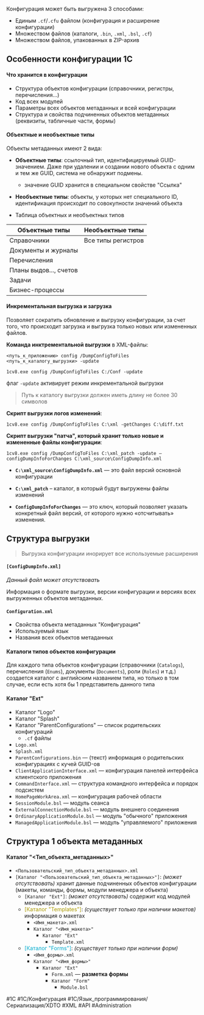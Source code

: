 
Конфигурация может быть выгружена 3 способами:

- Единым `.cf`/`.cfu` файлом (конфигурация и расширение конфигурации)
- Множеством файлов (каталоги, `.bin`, `.xml`, `.bsl`, `.cf`)
- Множеством файлов, упакованных в ZIP-архив

## Особенности конфигурации 1С

#### Что хранится в конфигурации

- Структура объектов конфигурации (справочники, регистры, перечисления...)
- Код всех модулей
- Параметры всех объектов метаданных и всей конфигурации
- Структура и свойства подчиненных объектов метаданных (реквизиты, табличные части, формы)

#### Объектные и необъектные типы

Объекты метаданных имеют 2 вида:

- **Объектные типы**: ссылочный тип, идентифицируемый GUID-значением. Даже при удалении и создании нового объекта с одним и тем же GUID, система не обнаружит подмены.
    - значение GUID хранится в специальном свойстве "Ссылка"

- **Необъектные типы**: объекты, у которых нет специального ID, идентификация происходит по совокупности значений объекта

- Таблица объектных и необъектных типов

| Объектные типы         | Необъектные типы   |
| ---------------------- | ------------------ |
| Справочники            | Все типы регистров |
| Документы и журналы    |                    |
| Перечисления           |                    |
| Планы выдов..., счетов |                    |
| Задачи                 |                    |
| Бизнес-процессы        |                    |

#### Инкрементальная выгрузка и загрузка

Позволяет сократить обновление и выгрузку конфигурации, за счет того, что происходит загрузка и выгрузка только новых или измененных файлов.

**Команда инктрементальной выгрузки** в XML-файлы:

```batch
<путь_к_приложению> config /DumpConfigToFiles <путь_к_каталогу_выгрузки> -update
```

```batch
1cv8.exe config /DumpConfigToFiles C:/Conf -update
```

флаг `-update` активирует режим инкрементальной выгрузки

> Путь к каталогу выгрузки должен иметь длину не более 30 символов

**Скрипт выгрузки логов изменений**:

```batch
1cv8.exe config /DumpConfigToFiles C:\xml -getChanges C:\diff.txt
```

**Скрипт выгрузки "патча", который хранит только новые и измененные файлы конфигурации**:

```batch
1cv8.exe config /DumpConfigToFiles C:\xml_patch -update –configDumpInfoForChanges C:\xml_source\ConfigDumpInfo.xml
```

- **`C:\xml_source\ConfigDumpInfo.xml`** — это файл версий основной конфигурации

- **`C:\xml_patch`** – каталог, в который будут выгружены файлы изменений

- **`ConfigDumpInfoForChanges`** — это ключ, который позволяет указать конкретный файл версий, от которого нужно «отсчитывать» изменения.

## Структура выгрузки

> Выгрузка конфигурации инорирует все используемые расширения

#### `[ConfigDumpInfo.xml]`

*Данный файл может отсутствовать*

Информация о формате выгрузки, версии конфигурации и версиях всех выгруженных объектов метаданных.

#### `Configuration.xml`

- Свойства объекта метаданных "Конфигурация"
- Используемый язык
- Названия всех объектов метаданных

#### Каталоги типов объектов конфигурации

Для каждого типа объектов конфигурации (справочники (`Catalogs`), перечисления (`Enums`), документы (`Documents`), роли (`Roles`) и т.д.) создается каталог с английским названием типа, но только в том случае, если есть хотя бы 1 представитель данного типа

#### Каталог "Ext"

- Каталог "Logo"
- Каталог "Splash"
- Каталог "ParentConfigurations" — список родительских конфигураций
    - `.cf` файлы
- `Logo.xml`
- `Splash.xml`
- `ParentConfigurations.bin` — (текст) информация о родительских конфигурациях с кучей GUID-ов
- `ClientApplicationInterface.xml` — конфигурация панелей интерфейса клиентского приложения
- `CommandInterface.xml` — структура командного интерфейса и порядок подсистем
- `HomePageWorkArea.xml` — конфигурация рабочей области
- `SessionModule.bsl` — модуль сеанса
- `ExternalConnectionModule.bsl` — модуль внешнего соединения
- `OrdinaryApplicationModule.bsl` — модуль "обычного" приложения
- `ManagedApplicationModule.bsl` — модуль "управляемого" приложения

## Структура 1 объекта метаданных

#### Каталог "\<Тип\_объекта\_метаданных\>"

- `<Пользовательский_тип_объекта_метаданных>.xml`
- `[Каталог "<Пользовательский_тип_объекта_метаданных>"]`: *(может отсутствовать)* хранит данные подчиненных объектов конфигурации (макеты, команды, формы, модули менеджера и объекта)
    - `[Каталог "Ext"]`: *(может отсутствовать)* содержит код модулей менеджера и объекта
    - <span style="color:#A90;">[Каталог "Templates"]</span>: *(существует только при наличии макетов)* информация о макетах
        - `<Имя_макета>.xml`
        - `Каталог "<Имя_макета>"`
            - `Каталог "Ext"`
                - `Template.xml`
    - <span style="color:#0AC;">[Каталог "Forms"]</span>: *(существует только при наличии форм)*
        - `<Имя_формы>.xml`
        - `Каталог "<Имя_формы>"`
            - `Каталог "Ext"`
                - `Form.xml` — **разметка формы**
                - `Каталог "Form"`
                    - `Module.bsl`

#1С #1С/Конфигурация #1С/Язык_программирования/Сериализация/XDTO #XML #API #Administration